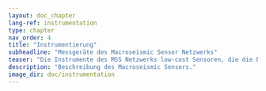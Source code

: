 ```yaml
---
layout: doc_chapter
lang-ref: instrumentation
type: chapter
nav_order: 4
title: "Instrumentierung"
subheadline: "Messgeräte des Macroseismic Sensor Netzwerks"
teaser: "Die Instrumente des MSS Netzwerks low-cost Sensoren, die die Bodengeschwindigkeit messen. Die Geräte basieren auf einem RaspberryPi Single Board Computer und übertragen die Daten in annähernd Echtzeit über das Internet."
description: "Beschreibung des Macroseismic Sensors."
image_dir: doc/instrumentation
---
```


